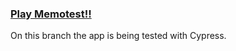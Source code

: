 ### [Play Memotest!!](https://devtsp.github.io/memo-test/)

On this branch the app is being tested with Cypress. 


